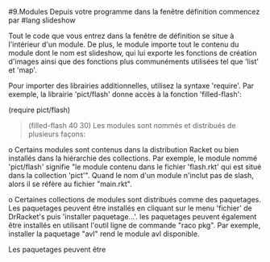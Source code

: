 #9.Modules
Depuis votre programme dans la fenêtre définition commencez par
\#lang slideshow

Tout le code que vous entrez dans la fenêtre de définition se situe à
l'intérieur d'un module. De plus, le module importe tout le contenu du
module dont le nom est slideshow, qui lui exporte les fonctions de création
d'images ainsi que des fonctions plus communéments utilisées tel que
'list' et 'map'.

Pour importer des librairies additionnelles, utilisez la syntaxe 'require'. Par exemple, la librairie 'pict/flash' donne accès à la fonction 'filled-flash':

(require pict/flash)

> (filled-flash 40 30)
Les modules sont nommés et distribués de plusieurs façons:

o Certains modules sont contenus dans la distribution Racket ou bien installés dans la hiérarchie
  des collections. Par exemple, le module nommé 'pict/flash' signifie "le module contenu dans
  le fichier 'flash.rkt' qui est situé dans la collection 'pict'".
  Quand le nom d'un module n'inclut pas de slash, alors il se réfère au fichier "main.rkt".

o Certaines collections de modules sont distribués comme des paquetages. Les paquetages
  peuvent être installés en cliquant sur le menu 'fichier' de DrRacket's puis
  'installer paquetage...'. les paquetages peuvent également être installés en utilisant
  l'outil ligne de commande "raco pkg". Par exemple, installer la paquetage "avl" rend le module
  avl disponible.

  Les paquetages peuvent être
